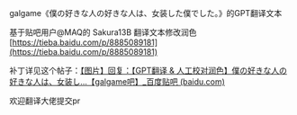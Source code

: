 galgame《僕の好きな人の好きな人は、女装した僕でした。》的GPT翻译文本

基于贴吧用户@MAQ的 Sakura13B 翻译文本修改润色
[https://tieba.baidu.com/p/8885089181](https://tieba.baidu.com/p/8885089181)

补丁详见这个帖子：[【图片】回复：【GPT翻译 &amp; 人工校对润色】僕の好きな人の好きな人は、女装し…【galgame吧】_百度贴吧 (baidu.com)](https://tieba.baidu.com/p/8908737119?pn=3)

欢迎翻译大佬提交pr

